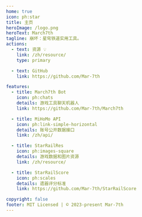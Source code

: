 ```yaml
---
home: true
icon: ph:star
title: 主页
heroImage: /logo.png
heroText: March7th
tagline: 崩坏：星穹铁道实用工具。
actions:
  - text: 资源 💡
    link: /zh/resource/
    type: primary

  - text: GitHub
    link: https://github.com/Mar-7th

features:
  - title: March7th Bot
    icon: ph:chats
    details: 游戏工具聊天机器人
    link: https://github.com/Mar-7th/March7th

  - title: MiHoMo API
    icon: ph:link-simple-horizontal
    details: 账号公开数据接口
    link: /zh/api/

  - title: StarRailRes
    icon: ph:images-square
    details: 游戏数据和图片资源
    link: /zh/resource/

  - title: StarRailScore
    icon: ph:scales
    details: 遗器评分标准
    link: https://github.com/Mar-7th/StarRailScore

copyright: false
footer: MIT Licensed | © 2023-present Mar-7th
---
```

